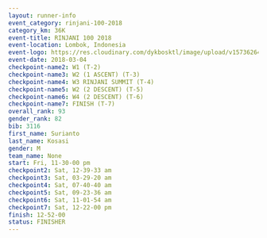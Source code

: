 ```yaml
---
layout: runner-info 
event_category: rinjani-100-2018 
category_km: 36K 
event-title: RINJANI 100 2018 
event-location: Lombok, Indonesia 
event-logo: https://res.cloudinary.com/dykbosktl/image/upload/v1573626435/Logo/Rinjani_eoufbh.png 
event-date: 2018-03-04 
checkpoint-name2: W1 (T-2) 
checkpoint-name3: W2 (1 ASCENT) (T-3) 
checkpoint-name4: W3 RINJANI SUMMIT (T-4) 
checkpoint-name5: W2 (2 DESCENT) (T-5) 
checkpoint-name6: W4 (2 DESCENT) (T-6) 
checkpoint-name7: FINISH (T-7) 
overall_rank: 93
gender_rank: 82
bib: 3116
first_name: Surianto
last_name: Kosasi
gender: M
team_name: None
start: Fri, 11-30-00 pm
checkpoint2: Sat, 12-39-33 am
checkpoint3: Sat, 03-29-20 am
checkpoint4: Sat, 07-40-40 am
checkpoint5: Sat, 09-23-36 am
checkpoint6: Sat, 11-01-54 am
checkpoint7: Sat, 12-22-00 pm
finish: 12-52-00
status: FINISHER
---
```

